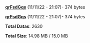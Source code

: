[**qrFsdGqs**](/data/qrFsdGqs.txt) (11/11/22 - 21:07)- 374 bytes

[**qrFsdGqs**](/data/qrFsdGqs.txt) (11/11/22 - 21:07)- 374 bytes

**Total Datas**: 2630

**Total Size**: 14.98 MB / 15.0 MB
